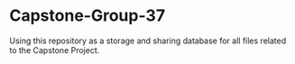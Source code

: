 # Capstone-Group-37
Using this repository as a storage and sharing database for all files related to the Capstone Project.
